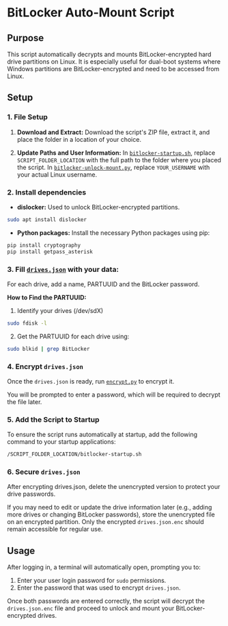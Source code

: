 # BitLocker Auto-Mount Script

## Purpose

This script automatically decrypts and mounts BitLocker-encrypted hard drive partitions on Linux.
It is especially useful for dual-boot systems where Windows partitions are BitLocker-encrypted and need to be accessed from Linux.

## Setup

### 1. File Setup

1. **Download and Extract:** Download the script's ZIP file, extract it, and place the folder in a location of your choice.

2. **Update Paths and User Information:**
   In [`bitlocker-startup.sh`](./bitlocker-startup.sh), replace `SCRIPT_FOLDER_LOCATION` with the full path to the folder where you placed the script.
   In [`bitlocker-unlock-mount.py`](./bitlocker-unlock-mount.py), replace `YOUR_USERNAME` with your actual Linux username.

### 2. Install dependencies

- **dislocker:** Used to unlock BitLocker-encrypted partitions.

```bash
sudo apt install dislocker
```

- **Python packages:** Install the necessary Python packages using pip:

```bash
pip install cryptography
pip install getpass_asterisk
```

### 3. Fill [`drives.json`](./drives.json) with your data:

For each drive, add a name, PARTUUID and the BitLocker password.

**How to Find the PARTUUID:**

1. Identify your drives (/dev/sdX)

```bash
sudo fdisk -l
```

2. Get the PARTUUID for each drive using:

```bash
sudo blkid | grep BitLocker
```

### 4. Encrypt `drives.json`

Once the `drives.json` is ready, run [`encrypt.py`](./encrypt.py) to encrypt it.

You will be prompted to enter a password, which will be required to decrypt the file later.

### 5. Add the Script to Startup

To ensure the script runs automatically at startup, add the following command to your startup applications:

```bash
/SCRIPT_FOLDER_LOCATION/bitlocker-startup.sh
```

### 6. Secure `drives.json`

After encrypting drives.json, delete the unencrypted version to protect your drive passwords.

If you may need to edit or update the drive information later (e.g., adding more drives or changing BitLocker passwords), store the unencrypted file on an encrypted partition. Only the encrypted `drives.json.enc` should remain accessible for regular use.

## Usage

After logging in, a terminal will automatically open, prompting you to:

1. Enter your user login password for `sudo` permissions.
2. Enter the password that was used to encrypt `drives.json`.

Once both passwords are entered correctly, the script will decrypt the `drives.json.enc` file and proceed to unlock and mount your BitLocker-encrypted drives.
